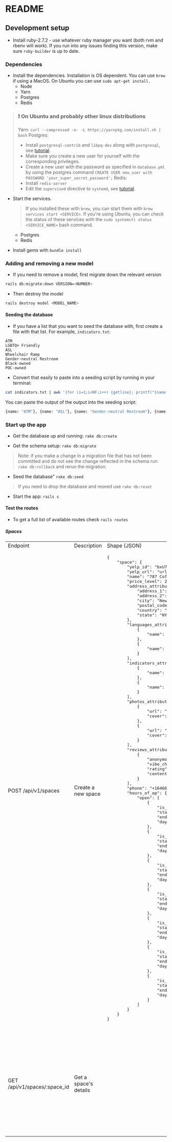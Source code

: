 # README

## Development setup

- Install ruby-2.7.2 - use whatever ruby manager you want (both rvm and rbenv will work). If you run into any issues finding this version, make sure `ruby-builder` is up to date.

### Dependencies

- Install the dependencies. Installation is OS dependent. You can use `brew` if using a MacOS. On Ubuntu you can use `sudo apt-get install.`
  * Node
  * Yarn
  * Postgres
  * Redis

> ### :exclamation: On Ubuntu and probably other linux distributions
> Yarn: `curl --compressed -o- -L https://yarnpkg.com/install.sh | bash`
> Postgres:
>  * Install `postgresql-contrib` and `libpq-dev` along with `postgresql`, see [tutorial][postgres-ubuntu-tutorial].
>  * Make sure you create a new user for yourself with the corresponding privileges.
>  * Create a new user with the password as specified in `database.yml` by using the postgres command `CREATE USER new_user with PASSWORD 'your_super_secret_password';`
> Redis:
>  * Install `redis-server`
>  * Edit the `supervised` directive to `systemd`, see [tutorial][redis-ubuntu-tutorial].

- Start the services.
	> If you installed these with `brew`, you can start them with `brew services start <SERVICE>`. 
	> If you're using Ubuntu, you can check the status of these services with the `sudo systemctl status <SERVICE_NAME>` bash command.
  * Postgres
  * Redis

- Install gems with `bundle install`

### Adding and removing a new model

- If you need to remove a model, first migrate down the relevant version
```sh
rails db:migrate:down VERSION=<NUMBER>
```

- Then destroy the model
```sh
rails destroy model <MODEL_NAME>
```

#### Seeding the database

- If you have a list that you want to seed the database with, first create a file with that list. For example, `indicators.txt`:

```text
ATM
LGBTQ+ Friendly
ASL
Wheelchair Ramp
Gender-neutral Restroom
Black-owned
POC-owned
```

- Convert that easily to paste into a seeding script by running in your terminal:

```sh
cat indicators.txt | awk '{for (i=1;i<NF;i++) {getline}; printf("{name: \x22%s\x22}, ", $0)}'
```

You can paste the output of the output into the seeding script:

```sh
{name: "ATM"}, {name: "ASL"}, {name: "Gender-neutral Restroom"}, {name: "Black-owned"}, {name: "POC-owned"}
```

### Start up the app

- Get the database up and running: `rake db:create`

- Get the schema setup: `rake db:migrate`
> Note: if you make a change in a migration file that has not been committed and do not see the change reflected in the schema run `rake db:rollback` and rerun the migration.

- Seed the database" `rake db:seed`
> If you need to drop the database and reseed use `rake db:reset`

- Start the app: `rails s`

#### Test the routes

- To get a full list of available routes check `rails routes`

##### Spaces

<table>
  <tr>
    <td>Endpoint</td>
    <td>Description</td>
    <td>Shape (JSON)</td>
    <td>Example Resonse</td>
  </tr>
  <tr>
    <td>POST /api/v1/spaces</td>
    <td>Create a new space</td>
    <td>
      <pre lang="json">
{
    "space": {
        "yelp_id": "bxU7CnSO9cFhq_1tQyX40A",
        "yelp_url": "url_to_business_page_on_yelp",
        "name": "787 Coffee",
        "price_level": 2,
        "address_attributes": {
            "address_1": "131 E 7th St",
            "address_2": "",
            "city": "New York",
            "postal_code": "10009",
            "country": "US",
            "state": "NY"
        },
        "languages_attributes": [
            {
                "name": "Polish"
            },
            {
                "name": "Russian"
            }
        ],
        "indicators_attributes": [
            {
                "name": "ATM"
            },
            {
                "name": "ASL"
            }
        ],
        "photos_attributes": [
            {
                "url": "https://s3-media2.fl.yelpcdn.com/bphoto/NerXLTb8BzHFxuWBft50YA/o.jpg",
                "cover": true
            },
            {
                "url": "https://s3-media2.fl.yelpcdn.com/bphoto/OhBsrtX8b7VQ5qKD4hFOCw/o.jpg",
                "cover": false
            }
        ],
        "reviews_attributes": [
            {
                "anonymous": true,
                "vibe_check": "3",
                "rating": "4",
                "content": "This is a great place to drink coffee."
            }
        ],
        "phone": "+16466492774",
        "hours_of_op": {
            "open": [
                {
                    "is_overnight": false,
                    "start": "0800",
                    "end": "1500",
                    "day": 0
                },
                {
                    "is_overnight": false,
                    "start": "0800",
                    "end": "1500",
                    "day": 1
                },
                {
                    "is_overnight": false,
                    "start": "0800",
                    "end": "1500",
                    "day": 2
                },
                {
                    "is_overnight": false,
                    "start": "0800",
                    "end": "1500",
                    "day": 3
                },
                {
                    "is_overnight": false,
                    "start": "0800",
                    "end": "1600",
                    "day": 4
                },
                {
                    "is_overnight": false,
                    "start": "0800",
                    "end": "1800",
                    "day": 5
                },
                {
                    "is_overnight": false,
                    "start": "0800",
                    "end": "1600",
                    "day": 6
                }
            ]
        }
    }
}
      </pre>
    </td>
    <td>
	201 success
    </td>
  </tr>
    <tr>
    <td>GET /api/v1/spaces/:space_id</td>
    <td>Get a space's details</td>
    <td>
    </td>
    <td>
{
    "id": 3,
    "yelp_id": "bxU7CnSO9cFhq_1tQyX40A",
    "phone": "+16466492774",
    "name": "787 Coffee",
    "yelp_url": "https://www.yelp.com/biz/787-coffee-new-york-2?adjust_creative=cZpSYyZPR1LaxFGR9syHlQ&utm_campaign=yelp_api_v3&utm_medium=api_v3_business_lookup&utm_source=cZpSYyZPR1LaxFGR9syHlQ",
    "url": null,
    "hours_of_op": {
        "open": [
            {
                "day": 0,
                "end": "1500",
                "start": "0800",
                "is_overnight": false
            },
            {
                "day": 1,
                "end": "1500",
                "start": "0800",
                "is_overnight": false
            },
            {
                "day": 2,
                "end": "1500",
                "start": "0800",
                "is_overnight": false
            },
            {
                "day": 3,
                "end": "1500",
                "start": "0800",
                "is_overnight": false
            },
            {
                "day": 4,
                "end": "1600",
                "start": "0800",
                "is_overnight": false
            },
            {
                "day": 5,
                "end": "1800",
                "start": "0800",
                "is_overnight": false
            },
            {
                "day": 6,
                "end": "1600",
                "start": "0800",
                "is_overnight": false
            }
        ]
    },
    "coordinates": null,
    "price_level": 2,
    "created_at": "2020-12-28T03:29:02.884Z",
    "updated_at": "2020-12-28T03:29:02.884Z",
    "address": {
        "id": 3,
        "space_id": 3,
        "address_1": "131 E 7th St",
        "address_2": "",
        "city": "New York",
        "postal_code": "10009",
        "country": "US",
        "state": "NY",
        "created_at": "2020-12-28T03:29:02.888Z",
        "updated_at": "2020-12-28T03:29:02.888Z"
    },
    "reviews": [],
    "photos": [
        {
            "id": 5,
            "space_id": 3,
            "url": "https://s3-media2.fl.yelpcdn.com/bphoto/NerXLTb8BzHFxuWBft50YA/o.jpg",
            "cover": true,
            "created_at": "2020-12-28T03:29:02.891Z",
            "updated_at": "2020-12-28T03:29:02.891Z"
        },
        {
            "id": 6,
            "space_id": 3,
            "url": "https://s3-media2.fl.yelpcdn.com/bphoto/OhBsrtX8b7VQ5qKD4hFOCw/o.jpg",
            "cover": false,
            "created_at": "2020-12-28T03:29:02.893Z",
            "updated_at": "2020-12-28T03:29:02.893Z"
        }
    ],
    "indicators": [
        {
            "id": 1,
            "name": "ATM",
            "created_at": "2020-12-28T01:24:48.231Z",
            "updated_at": "2020-12-28T01:24:48.231Z"
        },
        {
            "id": 2,
            "name": "ASL",
            "created_at": "2020-12-28T01:24:48.237Z",
            "updated_at": "2020-12-28T01:24:48.237Z"
        }
    ],
    "languages": [
        {
            "id": 22,
            "name": "Polish",
            "created_at": "2020-12-28T01:24:48.171Z",
            "updated_at": "2020-12-28T01:24:48.171Z"
        },
        {
            "id": 25,
            "name": "Russian",
            "created_at": "2020-12-28T01:24:48.186Z",
            "updated_at": "2020-12-28T01:24:48.186Z"
        }
    ]
}
    </td>
  </tr>
</table>


[redis-ubuntu-tutorial]: https://www.digitalocean.com/community/tutorials/how-to-install-and-secure-redis-on-ubuntu-20-04
	[postgres-ubuntu-tutorial]: https://www.digitalocean.com/community/tutorials/how-to-install-postgresql-on-ubuntu-20-04-quickstart
